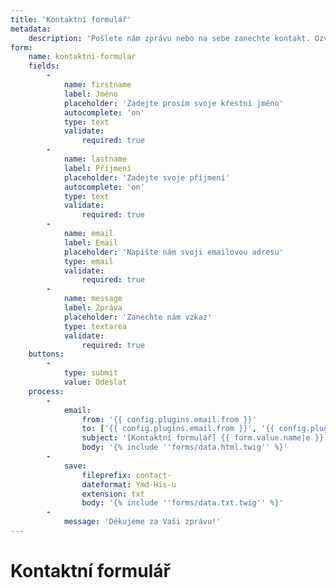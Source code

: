 ```yaml
---
title: 'Kontaktní formulář'
metadata:
    description: 'Pošlete nám zprávu nebo na sebe zanechte kontakt. Ozveme se vám.'
form:
    name: kontaktni-formular
    fields:
        -
            name: firstname
            label: Jméno
            placeholder: 'Zadejte prosím svoje křestní jméno'
            autocomplete: 'on'
            type: text
            validate:
                required: true
        -
            name: lastname
            label: Příjmení
            placeholder: 'Zadejte svoje příjmení'
            autocomplete: 'on'
            type: text
            validate:
                required: true
        -
            name: email
            label: Email
            placeholder: 'Napište nám svoji emailovou adresu'
            type: email
            validate:
                required: true
        -
            name: message
            label: Zpráva
            placeholder: 'Zanechte nám vzkaz'
            type: textarea
            validate:
                required: true
    buttons:
        -
            type: submit
            value: Odeslat
    process:
        -
            email:
                from: '{{ config.plugins.email.from }}'
                to: ['{{ config.plugins.email.from }}', '{{ config.plugins.email.to }}', '{{ form.value.email }}']
                subject: '[Kontaktní formulář] {{ form.value.name|e }}'
                body: '{% include ''forms/data.html.twig'' %}'
        -
            save:
                fileprefix: contact-
                dateformat: Ymd-His-u
                extension: txt
                body: '{% include ''forms/data.txt.twig'' %}'
        -
            message: 'Děkujeme za Vaši zprávu!'
---
```


# Kontaktní formulář